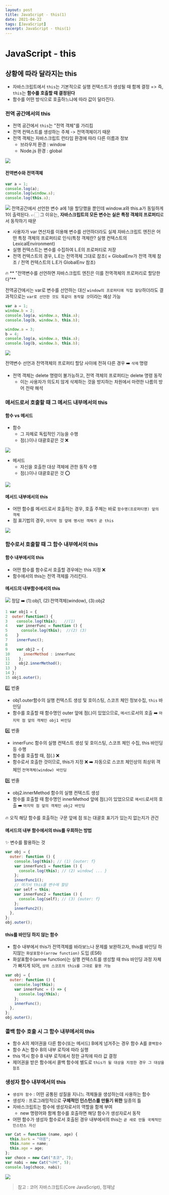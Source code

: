 ```yaml
---
layout: post
title: JavaScript - this(1)
date: 2021-04-22
tags: [JavaScript]
excerpt: JavaScript - this(1)
---
```


# JavaScript - this

## 상황에 따라 달라지는 this

- 자바스크립트에서 `this`는 기본적으로 실행 컨텍스트가 생성될 때 함께 결정
  => 즉, `this`는 **함수를 호출할 때 결정된다**
- 함수를 어떤 방식으로 호출하느냐에 따라 값이 달라진다.

### 전역 공간에서의 this

- 전역 공간에서 `this`는 "전역 객체"를 가리킴
- 전역 컨텍스트를 생성하는 주체 -> 전역객체이기 때문
- 전역 객체는 자바스크립트 런타임 환경에 따라 다른 이름과 정보
  - 브라우저 환경 : window
  - Node.js 환경 : global

![](https://images.velog.io/images/hyehye/post/1a2b4bd0-6c95-4215-ad3d-d16ce7121803/%E1%84%89%E1%85%B3%E1%84%8F%E1%85%B3%E1%84%85%E1%85%B5%E1%86%AB%E1%84%89%E1%85%A3%E1%86%BA%202021-04-22%20%E1%84%8B%E1%85%A9%E1%84%8C%E1%85%A5%E1%86%AB%201.55.12.png)

#### 전역변수와 전역객체

```js
var a = 1;
console.log(a);
console.log(window.a);
console.log(this.a);
```

![](https://images.velog.io/images/hyehye/post/a038fa79-1548-46ed-9a2b-542455c12367/%E1%84%89%E1%85%B3%E1%84%8F%E1%85%B3%E1%84%85%E1%85%B5%E1%86%AB%E1%84%89%E1%85%A3%E1%86%BA%202021-04-22%20%E1%84%8B%E1%85%A9%E1%84%8C%E1%85%A5%E1%86%AB%201.56.36.png)
전역공간에서 선언한 변수 a에 1을 할당했을 뿐인데 window.a와 this.a가 동일하게 1이 출력된다.
👉🏻 그 이유는, **자바스크립트의 모든 변수는 실은 특정 객체의 프로퍼티**로서 동작하기 때문

- 사용자가 var 연산자를 이용해 변수를 선언하더라도 실제 자바스크립트 엔진은 어떤 특정 객체의 프로퍼티로 인식(특정 객체란? 실행 컨텍스트의 LexicalEnvironment)
- 실행 컨텍스트는 변수를 수집하여 L.E의 프로퍼티로 저장
- 전역 컨텍스트의 경우, L.E는 전역객체 그대로 참조( = GlobalEnv가 전역 객체 참조 / 전역 컨텍스트의 L.E가 GlobalEnv 참조)

🔥 ** "전역변수를 선언하면 자바스크립트 엔진은 이를 전역객체의 프로퍼리로 할당한다"**

전역공간에서는 var로 변수를 선언하는 대신 `window의 프로퍼티에 직접 할당`하더라도 결과적으로는 `var로 선언한 것도 똑같이 동작할 것`이라는 예상 가능

```js
var a = 1;
window.b = 2;
console.log(a, window.a, this.a);
console.log(b, window.b, this.b);

window.a = 3;
b = 4;
console.log(a, window.a, this.a);
console.log(b, window.b, this.b);
```

![](https://images.velog.io/images/hyehye/post/38e73a8f-c26b-4fed-8af2-4bd6770405ed/%E1%84%89%E1%85%B3%E1%84%8F%E1%85%B3%E1%84%85%E1%85%B5%E1%86%AB%E1%84%89%E1%85%A3%E1%86%BA%202021-04-22%20%E1%84%8B%E1%85%A9%E1%84%8C%E1%85%A5%E1%86%AB%202.08.19.png)

전역변수 선언과 전역객체의 프로퍼티 할당 사이에 전혀 다른 경우 ➡️ `삭제` 명령

- 전역 객체는 delete 명령이 불가능하고, 전역 객체의 프로퍼티는 delete 명령 동작
  - 이는 사용자가 의도치 않게 삭제하는 것을 방지하는 차원에서 마련한 나름의 방어 전략 해석

### 메서드로서 호출할 때 그 메서드 내부에서의 this

#### 함수 vs 메서드

- 함수
  - 그 자체로 독립적인 기능을 수행
  - 점(.)이나 대괄호같은 것 ❌

![](https://images.velog.io/images/hyehye/post/0cbea99f-fab2-47f6-a7a5-f9a6bdac5fe3/%E1%84%89%E1%85%B3%E1%84%8F%E1%85%B3%E1%84%85%E1%85%B5%E1%86%AB%E1%84%89%E1%85%A3%E1%86%BA%202021-04-22%20%E1%84%8B%E1%85%A9%E1%84%8C%E1%85%A5%E1%86%AB%202.22.22.png)

- 메서드
  - 자신을 호출한 대상 객체에 관한 동작 수행
  - 점(.)이나 대괄호같은 것 ⭕️

![](https://images.velog.io/images/hyehye/post/0a70e382-aeb3-4c67-8227-ac6f2eb0430d/%E1%84%89%E1%85%B3%E1%84%8F%E1%85%B3%E1%84%85%E1%85%B5%E1%86%AB%E1%84%89%E1%85%A3%E1%86%BA%202021-04-22%20%E1%84%8B%E1%85%A9%E1%84%8C%E1%85%A5%E1%86%AB%202.26.44.png)

#### 메서드 내부에서의 this

- 어떤 함수를 메서드로서 호출하는 경우, 호출 주체는 바로 `함수명(프로퍼티명) 앞의 객체`
- 점 표기법의 경우, `마지막 점 앞에 명시된 객체가 곧 this`

![](https://images.velog.io/images/hyehye/post/03a92b06-204e-4126-9610-c5f5d0be3f90/%E1%84%89%E1%85%B3%E1%84%8F%E1%85%B3%E1%84%85%E1%85%B5%E1%86%AB%E1%84%89%E1%85%A3%E1%86%BA%202021-04-22%20%E1%84%8B%E1%85%A9%E1%84%8C%E1%85%A5%E1%86%AB%202.32.41.png)

### 함수로서 호출할 때 그 함수 내부에서의 this

#### 함수 내부에서의 this

- 어떤 함수를 함수로서 호출할 경우에는 this 지정 ❌
- 함수에서의 this는 전역 객체를 가리킨다.

#### 메서드의 내부함수에서의 this

![](https://images.velog.io/images/hyehye/post/2c4faa7a-5808-42db-add5-adfade10f0bf/%E1%84%89%E1%85%B3%E1%84%8F%E1%85%B3%E1%84%85%E1%85%B5%E1%86%AB%E1%84%89%E1%85%A3%E1%86%BA%202021-04-22%20%E1%84%8B%E1%85%A9%E1%84%8C%E1%85%A5%E1%86%AB%202.41.28.png)
정답 ➡️ (1):obj1, (2):전역객체(window), (3):obj2

```js
1 var obj1 = {
2  outer:function() {
3    console.log(this);   //(1)
4    var innerFunc = function () {
5      console.log(this);  //(2) (3)
6    }
7    innerFunc();
8
9    var obj2 = {
10      innerMethod : innerFunc
11    };
12    obj2.innerMethod();
13  }
14 };
15 obj1.outer();
```

2️⃣ 번줄

- obj1.outer함수의 실행 컨텍스트 생성 및 호이스팅, 스코프 체인 정보수집, `this` 바인딩
- 함수를 호출할 때 함수명인 outer 앞에 점(.)이 있었으므로, `메서드`로서의 호출 ➡️ `마지막 점 앞의 객체인 obj1 바인딩`

4️⃣ 번줄

- innerFunc 함수의 실행 컨텍스트 생성 및 호이스팅, 스코프 체인 수집, this 바인딩 등 수행
- 함수를 호출할 때, 점(.) ❌
- 함수로서 호출한 것이므로, this가 지정 ❌ ➡️ 자동으로 스코프 체인상의 최상위 객체인 `전역객체(window) 바인딩`

9️⃣ 번줄

- obj2.innerMethod 함수의 실행 컨텍스트 생성
- 함수를 호출할 때 함수명인 innerMethod 앞에 점(.)이 있었으므로 `메서드`로서의 호출 ➡️ `마지막 점 앞의 객체인 obj2 바인딩`

🔥 오직 해당 함수를 호출하는 구문 앞에 점 또는 대괄호 표기가 있는지 없는지가 관건

#### 메서드의 내부 함수에서의 this를 우회하는 방법

✨ 변수를 활용하는 것

```js
var obj = {
  outer: function () {
    console.log(this); // (1) {outer: f}
    var innerFunc1 = function () {
      console.log(this); // (2) window{ ... }
    };
    innerFunc1();
    // 여기서 this를 변수에 할당
    var self = this;
    var innerFunc2 = function () {
      console.log(self); // (3) {outer: f}
    };
    innerFunc2();
  },
};
obj.outer();
```

#### this를 바인딩 하지 않는 함수

- 함수 내부에서 this가 전역객체를 바라보느나 문제를 보완하고자, this를 바인딩 하지않는 `화살표함수(arrow function)` 도입 (ES6)
- 화살표함수(arrow function)는 실행 컨텍스트를 생성할 때 this 바인딩 과정 자체가 빠지게 되어, `상위 스코프의 this를 그대로 활용 가능`

```js
var obj = {
  outer: function () {
    console.log(this);
    var innerFunc = () => {
      console.log(this);
    };
    innerFunc();
  },
};
obj.outer();
```

### 콜백 함수 호출 시 그 함수 내부에서의 this

- 함수 A의 제어권을 다른 함수(또는 메서드) B에게 넘겨주는 경우 함수 A를 `콜백함수`
- 함수 A는 함수 B의 내부 로직에 따라 실행
- this 역시 함수 B 내부 로직에서 정한 규칙에 따라 값 결정
- 제어권을 받은 함수에서 콜백 함수에 별도로 `this가 될 대상을 지정한 경우 그 대상을 참조`

### 생성자 함수 내부에서의 this

- `생성자 함수` : 어떤 공통된 성질을 지니느 객체들을 생성하는데 사용하는 함수
- 생성자 : 프로그래밍적으로 **구체적인 인스턴스를 만들기 위한** 일종의 틀
- 자바스크립트는 함수에 생성자로서의 역할을 함께 부여
  - new 명령어와 함께 함수를 호출하면 해당 함수가 생성자로서 동작
- 어떤 함수가 생성자 함수로서 호출된 경우 내부에서의 this는 `곧 새로 만들 국체적인 인스턴스 자신`

```js
var Cat = function (name, age) {
  this.bark = "야옹";
  this.name = name;
  this.age = age;
};
var choco = new Cat("초코", 7);
var nabi = new Cat("나비", 5);
console.log(choco, nabi);
```

![](https://images.velog.io/images/hyehye/post/91651d69-18fd-4a52-b0a2-e8a9249a261a/%E1%84%89%E1%85%B3%E1%84%8F%E1%85%B3%E1%84%85%E1%85%B5%E1%86%AB%E1%84%89%E1%85%A3%E1%86%BA%202021-04-22%20%E1%84%8B%E1%85%A9%E1%84%8C%E1%85%A5%E1%86%AB%203.17.37.png)

> 참고 : 코어 자바스크립트(Core JavaScript), 정재남
